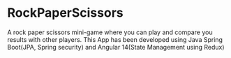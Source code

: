 # RockPaperScissors

A rock paper scissors mini-game where you can play and compare you results with other players. This App has been developed using Java Spring Boot(JPA, Spring security) and Angular 14(State Management using Redux)
